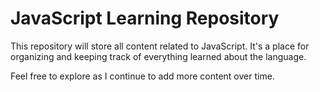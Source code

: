 # JavaScript Learning Repository

This repository will store all content related to JavaScript. It's a place for organizing and keeping track of everything learned about the language.

Feel free to explore as I continue to add more content over time.